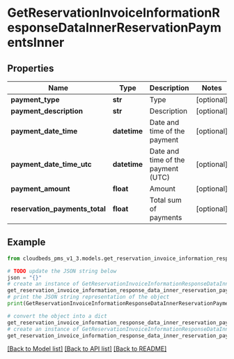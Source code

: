 # GetReservationInvoiceInformationResponseDataInnerReservationPaymentsInner


## Properties

Name | Type | Description | Notes
------------ | ------------- | ------------- | -------------
**payment_type** | **str** | Type | [optional] 
**payment_description** | **str** | Description | [optional] 
**payment_date_time** | **datetime** | Date and time of the payment | [optional] 
**payment_date_time_utc** | **datetime** | Date and time of the payment (UTC) | [optional] 
**payment_amount** | **float** | Amount | [optional] 
**reservation_payments_total** | **float** | Total sum of payments | [optional] 

## Example

```python
from cloudbeds_pms_v1_3.models.get_reservation_invoice_information_response_data_inner_reservation_payments_inner import GetReservationInvoiceInformationResponseDataInnerReservationPaymentsInner

# TODO update the JSON string below
json = "{}"
# create an instance of GetReservationInvoiceInformationResponseDataInnerReservationPaymentsInner from a JSON string
get_reservation_invoice_information_response_data_inner_reservation_payments_inner_instance = GetReservationInvoiceInformationResponseDataInnerReservationPaymentsInner.from_json(json)
# print the JSON string representation of the object
print(GetReservationInvoiceInformationResponseDataInnerReservationPaymentsInner.to_json())

# convert the object into a dict
get_reservation_invoice_information_response_data_inner_reservation_payments_inner_dict = get_reservation_invoice_information_response_data_inner_reservation_payments_inner_instance.to_dict()
# create an instance of GetReservationInvoiceInformationResponseDataInnerReservationPaymentsInner from a dict
get_reservation_invoice_information_response_data_inner_reservation_payments_inner_from_dict = GetReservationInvoiceInformationResponseDataInnerReservationPaymentsInner.from_dict(get_reservation_invoice_information_response_data_inner_reservation_payments_inner_dict)
```
[[Back to Model list]](../README.md#documentation-for-models) [[Back to API list]](../README.md#documentation-for-api-endpoints) [[Back to README]](../README.md)


